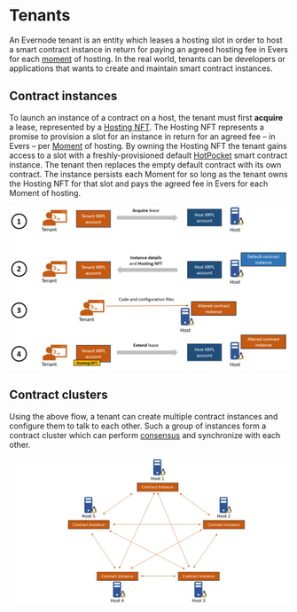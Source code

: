# Tenants
An Evernode tenant is an entity which leases a hosting slot in order to host a smart contract instance in return for paying an agreed hosting fee in Evers for each [moment](../index.md#moment) of hosting. In the real world, tenants can be developers or applications that wants to create and maintain smart contract instances. 

## Contract instances
To launch an instance of a contract on a host, the tenant must first **acquire** a lease, represented by a [Hosting NFT](../hosts/index.md#hosting-nfts). The Hosting NFT represents a promise to provision a slot for an instance in return for an agreed fee – in Evers – per [Moment](../index.md#moment) of hosting. By owning the Hosting NFT the tenant gains access to a slot with a freshly-provisioned default [HotPocket](../hotpocket/index.md) smart contract instance. The tenant then replaces the empty default contract with its own contract. The instance persists each Moment for so long as the tenant owns the Hosting NFT for that slot and pays the agreed fee in Evers for each Moment of hosting.

![Tenant actions](../img/tenant-actions.png)

## Contract clusters
Using the above flow, a tenant can create multiple contract instances and configure them to talk to each other. Such a group of instances form a contract cluster which can perform [consensus](../hotpocket/index.md#consensus) and synchronize with each other.

![Contract cluster](../img/contract-cluster.png)
